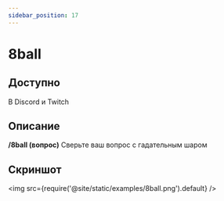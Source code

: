 ```yaml
---
sidebar_position: 17
---
```


# 8ball

## Доступно

В Discord и Twitch

## Описание

**/8ball (вопрос)**
Сверьте ваш вопрос с гадательным шаром

## Скриншот
<img src={require('@site/static/examples/8ball.png').default} />
